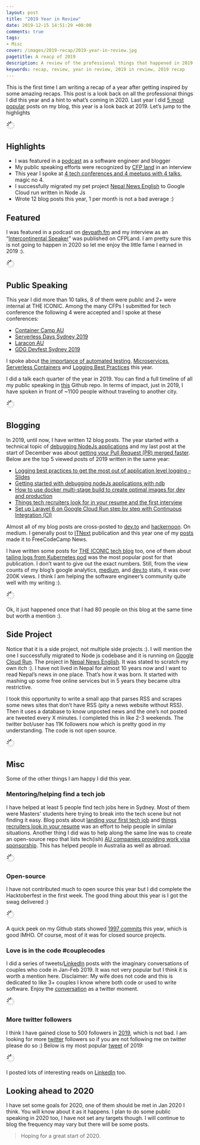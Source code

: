 ```yaml
---
layout: post
title: "2019 Year in Review"
date: 2019-12-15 14:51:29 +00:00
comments: true
tags: 
- Misc
cover: /images/2019-recap/2019-year-in-review.jpg
pagetitle: A reacp of 2019
description: A review of the professional things that happened in 2019 for me
keywords: recap, review, year in review, 2019 in review, 2019 recap
---
```

This is the first time I am writing a recap of a year after getting inspired by some amazing recaps. This post is a look back on all the professional things I did this year and a hint to what’s coming in 2020. Last year I did [5 most popular](https://geshan.com.np/blog/2018/12/2018-in-review-5-most-viewed-posts-of-this-year/) posts on my blog, this year is a look back at 2019. Let’s jump to the highlights

<img class="center" src="/images/generic/loading.gif" data-echo="/images/2019-recap/2019-year-in-review.jpg" title="Recap of 2019" alt="A look back at 2019">

<!-- more -->

## Highlights

* I was featured in a [podcast](https://www.devpath.fm/episodes/international-software-engineer-and-speaker-geshan-manandhar) as a software engineer and blogger
* My public speaking efforts were recognized by [CFP land](https://medium.com/cfp-land/speakers-story-geshan-manandhar-intercontinental-speaker-and-senior-software-engineer-9debe3dea6ab) in an interview
* This year I spoke at [4 tech conferences and 4 meetups with 4 talks](https://github.com/geshan/public-speaking), magic no 4.
* I successfully migrated my pet project [Nepal News English](https://twitter.com/nepal_news_en) to Google Cloud run written in Node Js
* Wrote 12 blog posts this year, 1 per month is not a bad average :)

## Featured

I was featured in a podcast on [devpath.fm](https://www.devpath.fm/episodes/international-software-engineer-and-speaker-geshan-manandhar) and my interview as an “[Intercontinental Speaker](https://medium.com/cfp-land/speakers-story-geshan-manandhar-intercontinental-speaker-and-senior-software-engineer-9debe3dea6ab)” was published on CFPLand. I am pretty sure this is not going to happen in 2020 so let me enjoy the little fame I earned in 2019 :).

<img class="center" src="/images/generic/loading.gif" data-echo="/images/2019-recap/01featured.jpg" title="Featured in Devpath.fm podcast and CFP Land speaker stories" alt="Featured in Devpath.fm podcast and CFP Land speaker stories">

## Public Speaking

This year I did more than 10 talks, 8 of them were public and 2+ were internal at THE ICONIC. Among the many CFPs I submitted for tech conference the following 4 were accepted and I spoke at these conferences:

* [Container Camp AU](https://2019.container.camp/au/speakers/geshan-manandhar/)
* [Serverless Days Sydney 2019](https://2019.sydney.serverlessdays.io/speakers/geshan/)
* [Laracon AU](https://laracon.com.au/)
* [GDG Devfest Sydney 2019](https://devfest.org.au/speakers/geshan_manandhar)

I spoke about [the importance of automated testing](https://www.slideshare.net/geshan/we-lost-205k-in-one-day-and-how-we-could-have-saved-it-hint-better-automated-testing-130685136), [Microservices](https://www.slideshare.net/geshan/moving-from-a-and-b-to-150-microservices-the-journey-and-learnings), [Serverless Containers](https://www.slideshare.net/geshan/from-0-to-working-serverless-url-for-a-containerized-app-with-google-cloud-run-2) and [Logging Best Practices](https://www.slideshare.net/geshan/are-logs-a-software-engineers-best-friend-yes-follow-these-best-practices) this year.

I did a talk each quarter of the year in 2019. You can find a full timeline of all my public speaking in [this](https://github.com/geshan/public-speaking) Github repo. In terms of impact, just in 2019, I have spoken in front of ~1100 people without traveling to another city.

<img class="center" src="/images/generic/loading.gif" data-echo="/images/2019-recap/02public-speaking-2019.jpg" title="Some snaps of me public speaking in 2019" alt="Some snaps of me public speaking in 2019">

## Blogging

In 2019, until now, I have written 12 blog posts. The year started with a technical topic of [debugging NodeJs applications](https://geshan.com.np/blog/2019/01/getting-started-with-debugging-nodejs-applications-with-ndb/) and my last post at the start of December was about [getting your Pull Request (PR) merged faster](https://geshan.com.np/blog/2019/12/how-to-get-your-pull-request-pr-merged-quickly/). Below are the top 5 viewed posts of 2019 written in the same year:

* [Logging best practices to get the most out of application level logging – Slides](https://geshan.com.np/blog/2019/03/follow-these-logging-best-practices-to-get-the-most-out-of-application-level-logging-slides/)
* [Getting started with debugging nodeJs applications with ndb](https://geshan.com.np/blog/2019/01/getting-started-with-debugging-nodejs-applications-with-ndb/)
* [How to use docker multi-stage build to create optimal images for dev and production](https://geshan.com.np/blog/2019/11/how-to-use-docker-multi-stage-build/)
* [Things tech recruiters look for in your resume and the first interview](https://geshan.com.np/blog/2019/01/things-tech-recruiters-look-for/)
* [Set up Laravel 6 on Google Cloud Run step by step with Continuous Integration (CI)](https://geshan.com.np/blog/2019/10/get-laravel-6-running-on-google-cloud-run-step-by-step-with-ci/)

Almost all of my blog posts are cross-posted to [dev.to](https://dev.to/geshan) and [hackernoon](https://hackernoon.com/@geshanm). On medium. I generally post to [ITNext](https://itnext.io/@geshan) publication and this year one of my [posts](https://www.freecodecamp.org/news/how-to-setup-laravel-6-on-google-cloud-run-with-continuous-integration-ci-step-by-step/) made it to FreeCodeCamp News.

I have written some posts for [THE ICONIC tech blog](https://theiconic.tech/@geshan) too, one of them about [tailing logs from Kubernetes pod](https://theiconic.tech/tail-logs-from-multiple-kubernetes-pods-the-easy-way-71401b84d7f) was the most popular post for that publication.
I don’t want to give out the exact numbers. Still, from the view counts of my blog’s google analytics, [medium](https://medium.com/@geshan), and [dev.to](https://dev.to/geshan) stats, it was over 200K views. I think I am helping the software engineer’s community quite well with my writing :).

<img class="center" src="/images/generic/loading.gif" data-echo="/images/2019-recap/03blog-2019.jpg" title="Highlights from my blog in 2019" alt="Highlights from my blog in 2019">

Ok, it just happened once that I had 80 people on this blog at the same time but worth a mention :).

## Side Project

Notice that it is a side project, not multiple side projects :). I will mention the one I successfully migrated to Node js codebase and it is running on [Google Cloud Run](https://geshan.com.np/blog/categories/google-cloud-run/). The project in [Nepal News English](https://twitter.com/nepal_news_en). It was stated to scratch my own itch :). I have not lived in Nepal for almost 10 years now and I want to read Nepal’s news in one place. That’s how it was born. It started with mashing up some free online services but in 5 years they became ultra restrictive.

I took this opportunity to write a small app that parses RSS and scrapes some news sites that don’t have RSS (pity a news website without RSS). Then it uses a database to know unposted news and the one’s not posted are tweeted every X minutes. I completed this in like 2-3 weekends. The twitter bot/user has 11K followers now which is pretty good in my understanding. The code is not open source.

<img class="center" src="/images/generic/loading.gif" data-echo="/images/2019-recap/04side-project.jpg" title="My side project Nepal News English has 11K followers on twitter" alt="My side project Nepal News English has 11K followers on twitter">

## Misc

Some of the other things I am happy I did this year.

### Mentoring/helping find a tech job

I have helped at least 5 people find tech jobs here in Sydney. Most of them were Masters' students here trying to break into the tech scene but not finding it easy. Blog posts about [landing your first tech job](https://geshan.com.np/blog/2018/09/7-practical-steps-to-land-your-first-tech-job/) and [things recruiters look in your resume](https://geshan.com.np/blog/2019/01/things-tech-recruiters-look-for/) was an effort to help people in similar situations. Another thing I did was to help along the same line was to create an open-source repo that lists tech(ish) [AU companies providing work visa sponsorship](https://github.com/geshan/au-companies-providing-work-visa-sponsorship). This has helped people in Australia as well as abroad.

<img class="center" src="/images/generic/loading.gif" data-echo="/images/2019-recap/05au-repo.jpg" title="AU companies providing work visa sponsorship open source github repo" alt="AU companies providing work visa sponsorship open source github repo">

### Open-source

I have not contributed much to open source this year but I did complete the Hacktoberfest in the first week. The good thing about this year is I got the swag delivered :)

<img class="center" src="/images/generic/loading.gif" data-echo="/images/2019-recap/06hacktoberfest-swag.jpg" title="Contributed to open source on Hacktoberfest" alt="Hacktoberfest swag">

A quick peek on my Github stats showed [1997 commits](https://github.com/geshan?tab=overview&from=2019-12-01&to=2019-12-15) this year, which is good IMHO. Of course, most of it was for closed source projects.

### Love is in the code #couplecodes

I did a series of tweets/[LinkedIn](https://www.linkedin.com/feed/hashtag/webothcode/) posts with the imaginary conversations of couples who code in Jan-Feb 2019. It was not very popular but I think it is worth a mention here. Disclaimer: My wife does not code and this is dedicated to like 3+ couples I know where both code or used to write software. Enjoy the [conversation](https://twitter.com/i/moments/1091306088014655489) as a twitter moment.

<img class="center" src="/images/generic/loading.gif" data-echo="/images/2019-recap/07couple-codes.jpg" title="Love is in the code #couplecodes" alt="Love is in the code #couplecodes">

### More twitter followers

I think I have gained close to 500 followers in [2019](https://socialblade.com/twitter/user/geshan/monthly), which is not bad. I am looking for more [twitter](https://twitter.com/geshan) followers so if you are not following me on twitter please do so :) Below is my most popular [tweet](https://twitter.com/geshan/status/1180759964316573696) of 2019:

<img class="center" src="/images/generic/loading.gif" data-echo="/images/2019-recap/08tweet.jpg" title="Most popular tweet of 2019" alt="Most popular tweet of 2019">

I posted lots of interesting reads on [LinkedIn](https://www.linkedin.com/in/geshan/) too.

## Looking ahead to 2020

I have set some goals for 2020, one of them should be met in Jan 2020 I think. You will know about it as it happens. I plan to do some public speaking in 2020 too, I have not set any targets though. I will continue to blog the frequency may vary but there will be some posts.

> Hoping for a great start of 2020.

